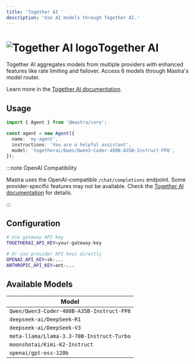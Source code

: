 ```yaml
---
title: 'Together AI '
description: 'Use AI models through Together AI.'
---
```


# <img src="https://models.dev/logos/togetherai.svg" alt="Together AI logo" className="inline w-8 h-8 mr-2 align-middle dark:invert dark:brightness-0 dark:contrast-200" />Together AI

Together AI aggregates models from multiple providers with enhanced features like rate limiting and failover. Access 6 models through Mastra's model router.

Learn more in the [Together AI documentation](https://docs.together.ai/docs/serverless-models).

## Usage

```typescript
import { Agent } from '@mastra/core';

const agent = new Agent({
  name: 'my-agent',
  instructions: 'You are a helpful assistant',
  model: 'togetherai/Qwen/Qwen3-Coder-480B-A35B-Instruct-FP8',
});
```

:::note OpenAI Compatibility

Mastra uses the OpenAI-compatible `/chat/completions` endpoint. Some provider-specific features may not be available. Check the [Together AI documentation](https://docs.together.ai/docs/serverless-models) for details.

:::

## Configuration

```bash
# Use gateway API key
TOGETHERAI_API_KEY=your-gateway-key

# Or use provider API keys directly
OPENAI_API_KEY=sk-...
ANTHROPIC_API_KEY=ant-...
```

## Available Models

| Model                                     |
| ----------------------------------------- |
| `Qwen/Qwen3-Coder-480B-A35B-Instruct-FP8` |
| `deepseek-ai/DeepSeek-R1`                 |
| `deepseek-ai/DeepSeek-V3`                 |
| `meta-llama/Llama-3.3-70B-Instruct-Turbo` |
| `moonshotai/Kimi-K2-Instruct`             |
| `openai/gpt-oss-120b`                     |
